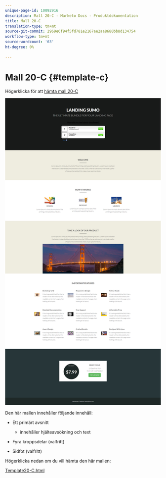 ```yaml
---
unique-page-id: 10092916
description: Mall 20-C - Marketo Docs - Produktdokumentation
title: Mall 20-C
translation-type: tm+mt
source-git-commit: 2969e6f94f5fd781e2167ae2aa8680bb8d134754
workflow-type: tm+mt
source-wordcount: '63'
ht-degree: 0%

---
```



# Mall 20-C {#template-c}

Högerklicka för att [hämta mall 20-C](http://docs.marketo.com/download/attachments/10092916/template-20c.html?version=1&amp;modificationdate=1441750739000&amp;api=v2)

![](assets/template-20c.png)

Den här mallen innehåller följande innehåll:

* Ett primärt avsnitt

   * innehåller hjälteavsökning och text

* Fyra kroppsdelar (valfritt)
* Sidfot (valfritt)

Högerklicka nedan om du vill hämta den här mallen:

[Template20-C.html](http://docs.marketo.com/download/attachments/10092916/template-20c.html?version=1&amp;modificationdate=1441750739000&amp;api=v2)
